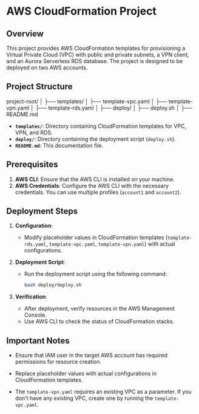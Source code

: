 # AWS CloudFormation Project

## Overview

This project provides AWS CloudFormation templates for provisioning a Virtual Private Cloud (VPC) with public and private subnets, a VPN client, and an Aurora Serverless RDS database. The project is designed to be deployed on two AWS accounts.

## Project Structure

project-root/
│
├── templates/
│ ├── template-vpc.yaml
│ ├── template-vpn.yaml
│ ├── template-rds.yaml
│
├── deploy/
│ ├── deploy.sh
│
├── README.md



- **`templates/`**: Directory containing CloudFormation templates for VPC, VPN, and RDS.
- **`deploy/`**: Directory containing the deployment script (`deploy.sh`).
- **`README.md`**: This documentation file.

## Prerequisites

1. **AWS CLI**: Ensure that the AWS CLI is installed on your machine.
2. **AWS Credentials**: Configure the AWS CLI with the necessary credentials. You can use multiple profiles (`account1` and `account2`).

## Deployment Steps

1. **Configuration**:
   - Modify placeholder values in CloudFormation templates (`template-rds.yaml`, `template-vpc.yaml`, `template-vpn.yaml`) with actual configurations.

2. **Deployment Script**:
   - Run the deployment script using the following command:
     ```bash
     bash deploy/deploy.sh
     ```

3. **Verification**:
   - After deployment, verify resources in the AWS Management Console.
   - Use AWS CLI to check the status of CloudFormation stacks.

## Important Notes

- Ensure that IAM user in the target AWS account has required permissions for resource creation.
- Replace placeholder values with actual configurations in CloudFormation templates.

- The `template-vpn.yaml` requires an existing VPC as a parameter. If you don't have any existing VPC,
create one by running the `template-vpc.yaml`.</s>

